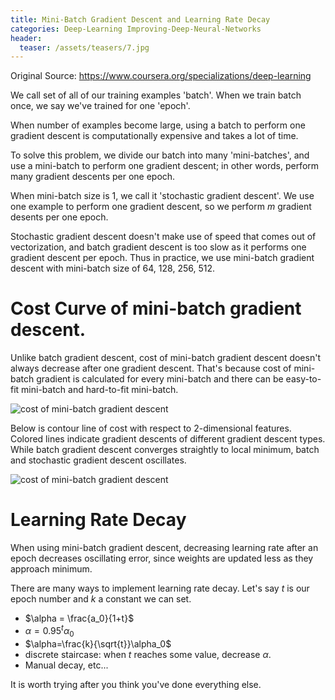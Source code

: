 ```yaml
---
title: Mini-Batch Gradient Descent and Learning Rate Decay
categories: Deep-Learning Improving-Deep-Neural-Networks
header:
  teaser: /assets/teasers/7.jpg
---
```




Original Source: https://www.coursera.org/specializations/deep-learning



We call set of all of our training examples 'batch'. When we train batch once, we say we've trained for one 'epoch'.

When number of examples become large, using a batch to perform one gradient descent is computationally expensive and takes a lot of time.

To solve this problem, we divide our batch into many 'mini-batches', and use a mini-batch to perform one gradient descent; in other words, perform many gradient descents per one epoch.

When mini-batch size is 1, we call it 'stochastic gradient descent'. We use one example to perform one gradient descent, so we perform $m$ gradient desents per one epoch.

Stochastic gradient descent doesn't make use of speed that comes out of vectorization, and batch gradient descent is too slow as it performs one gradient descent per epoch. Thus in practice, we use mini-batch gradient descent with mini-batch size of 64, 128, 256, 512.

# Cost Curve of mini-batch gradient descent.

Unlike batch gradient descent, cost of mini-batch gradient descent doesn't always decrease after one gradient descent. That's because cost of mini-batch gradient is calculated for every mini-batch and there can be easy-to-fit mini-batch and hard-to-fit mini-batch.

![cost of mini-batch gradient descent](https://lh3.googleusercontent.com/BD3wc8dtHxlHxNl7HNzEmQ0G2WkyIPBGml7fqDxROfLnFN9tK-MXEtoOMXF7iuGiuCXuf91S8rmCAt-yJivHE59mKZvks5ZgBKREMI3aGCAO1kGc2CXcom7axyyNJLlZVz2zLx_81g=w2400)

Below is contour line of cost with respect to 2-dimensional features. Colored lines indicate gradient descents of different gradient descent types. While batch gradient descent converges straightly to local minimum, batch and stochastic gradient descent oscillates.

![cost of mini-batch gradient descent](https://lh3.googleusercontent.com/qvb5JD8A7HCJF3wyfy-L9bh7b5EXOX3LzfAxmxpxJxsj43w3z0m-MnFX5xpSrQICXt-YTHX1R_NkorSyNdYXNQky7AACPIAvy2Ob9QLQ5Kl6LAKmPx5jK8ImZ95nA91gCC7KVbwW3g=w2400)

# Learning Rate Decay

When using mini-batch gradient descent, decreasing learning rate after an epoch decreases oscillating error, since weights are updated less as they approach minimum.

There are many ways to implement learning rate decay. Let's say $t$ is our epoch number and $k$ a constant we can set.

* $\alpha = \frac{a_0}{1+t}$
* $\alpha=0.95^t\alpha_0$
* $\alpha=\frac{k}{\sqrt{t}}\alpha_0$
* discrete staircase: when $t$ reaches some value, decrease $\alpha$.
* Manual decay, etc...

It is worth trying after you think you've done everything else.
